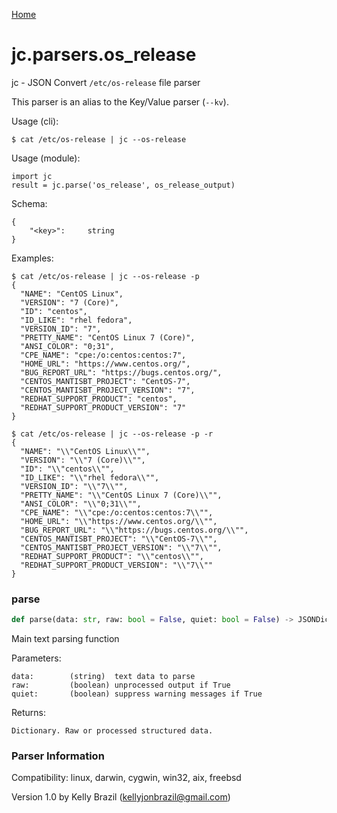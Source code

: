 [Home](https://kellyjonbrazil.github.io/jc/)
<a id="jc.parsers.os_release"></a>

# jc.parsers.os\_release

jc - JSON Convert `/etc/os-release` file parser

This parser is an alias to the Key/Value parser (`--kv`).

Usage (cli):

    $ cat /etc/os-release | jc --os-release

Usage (module):

    import jc
    result = jc.parse('os_release', os_release_output)

Schema:

    {
        "<key>":     string
    }

Examples:

    $ cat /etc/os-release | jc --os-release -p
    {
      "NAME": "CentOS Linux",
      "VERSION": "7 (Core)",
      "ID": "centos",
      "ID_LIKE": "rhel fedora",
      "VERSION_ID": "7",
      "PRETTY_NAME": "CentOS Linux 7 (Core)",
      "ANSI_COLOR": "0;31",
      "CPE_NAME": "cpe:/o:centos:centos:7",
      "HOME_URL": "https://www.centos.org/",
      "BUG_REPORT_URL": "https://bugs.centos.org/",
      "CENTOS_MANTISBT_PROJECT": "CentOS-7",
      "CENTOS_MANTISBT_PROJECT_VERSION": "7",
      "REDHAT_SUPPORT_PRODUCT": "centos",
      "REDHAT_SUPPORT_PRODUCT_VERSION": "7"
    }

    $ cat /etc/os-release | jc --os-release -p -r
    {
      "NAME": "\\"CentOS Linux\\"",
      "VERSION": "\\"7 (Core)\\"",
      "ID": "\\"centos\\"",
      "ID_LIKE": "\\"rhel fedora\\"",
      "VERSION_ID": "\\"7\\"",
      "PRETTY_NAME": "\\"CentOS Linux 7 (Core)\\"",
      "ANSI_COLOR": "\\"0;31\\"",
      "CPE_NAME": "\\"cpe:/o:centos:centos:7\\"",
      "HOME_URL": "\\"https://www.centos.org/\\"",
      "BUG_REPORT_URL": "\\"https://bugs.centos.org/\\"",
      "CENTOS_MANTISBT_PROJECT": "\\"CentOS-7\\"",
      "CENTOS_MANTISBT_PROJECT_VERSION": "\\"7\\"",
      "REDHAT_SUPPORT_PRODUCT": "\\"centos\\"",
      "REDHAT_SUPPORT_PRODUCT_VERSION": "\\"7\\""
    }

<a id="jc.parsers.os_release.parse"></a>

### parse

```python
def parse(data: str, raw: bool = False, quiet: bool = False) -> JSONDictType
```

Main text parsing function

Parameters:

    data:        (string)  text data to parse
    raw:         (boolean) unprocessed output if True
    quiet:       (boolean) suppress warning messages if True

Returns:

    Dictionary. Raw or processed structured data.

### Parser Information
Compatibility:  linux, darwin, cygwin, win32, aix, freebsd

Version 1.0 by Kelly Brazil (kellyjonbrazil@gmail.com)
